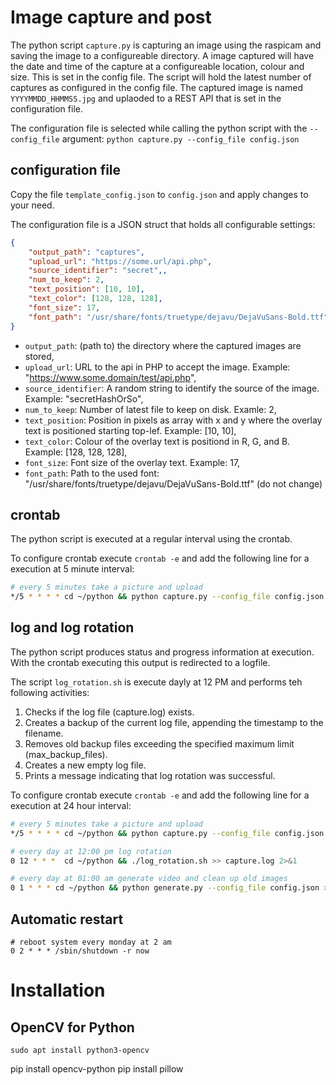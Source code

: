 # Image capture and post
The python script `capture.py` is capturing an image using the raspicam and saving the image to a configureable directory. 
A image captured will have the date and time of the capture at a configureable location, colour and size. 
This is set in the config file. 
The script will hold the latest number of captures as configured in the config file. 
The captured image is named `YYYYMMDD_HHMMSS.jpg` and uplaoded to a REST API that is set in the configuration file. 

The configuration file is selected while calling the python script with the `--config_file` argument:
 `python capture.py --config_file config.json`

## configuration file

Copy the file `template_config.json` to `config.json` and apply changes to your need.

The configuration file is a JSON struct that holds all configurable settings: 
```json
{
    "output_path": "captures",
    "upload_url": "https://some.url/api.php",
    "source_identifier": "secret",,
    "num_to_keep": 2,
    "text_position": [10, 10],
    "text_color": [128, 128, 128],
    "font_size": 17,
    "font_path": "/usr/share/fonts/truetype/dejavu/DejaVuSans-Bold.ttf"
}
```

 - `output_path`: (path to) the directory where the captured images are stored,
 - `upload_url`: URL to the api in PHP to accept the image. Example: "https://www.some.domain/test/api.php",
 - `source_identifier`: A random string to identify the source of the image. Example: "secretHashOrSo",
 - `num_to_keep`: Number of latest file to keep on disk. Examle: 2,
 - `text_position`: Position in pixels as array with x and y where the overlay text is positioned starting top-lef. Example: [10, 10],
 - `text_color`: Colour of the overlay text is positiond in R, G, and B. Example: [128, 128, 128],
 - `font_size`: Font size of the overlay text. Example: 17,
 - `font_path`: Path to the used font: "/usr/share/fonts/truetype/dejavu/DejaVuSans-Bold.ttf" (do not change) 

## crontab
The python script is executed at a regular interval using the crontab. 

To configure crontab execute `crontab -e` and add the following line for a execution at 5 minute interval: 
```bash
# every 5 minutes take a picture and upload
*/5 * * * * cd ~/python && python capture.py --config_file config.json >> capture.log 2>&1
```

## log and log rotation 
The python script produces status and progress information at execution. With the crontab executing this output is redirected to
a logfile. 

The script `log_rotation.sh` is execute dayly at 12 PM and performs teh following activities:

 1. Checks if the log file (capture.log) exists.
 2. Creates a backup of the current log file, appending the timestamp to the filename.
 3. Removes old backup files exceeding the specified maximum limit (max_backup_files).
 4. Creates a new empty log file.
 5. Prints a message indicating that log rotation was successful.

To configure crontab execute `crontab -e` and add the following line for a execution at 24 hour interval:
```bash
# every 5 minutes take a picture and upload
*/5 * * * * cd ~/python && python capture.py --config_file config.json >> capture.log 2>&1

# every day at 12:00 pm log rotation
0 12 * * *  cd ~/python && ./log_rotation.sh >> capture.log 2>&1

# every day at 01:00 am generate video and clean up old images
0 1 * * * cd ~/python && python generate.py --config_file config.json >> capture.log 2>&1

```

## Automatic restart

```
# reboot system every monday at 2 am
0 2 * * * /sbin/shutdown -r now
```

# Installation

## OpenCV for Python

```
sudo apt install python3-opencv
```






pip install opencv-python
pip install pillow
